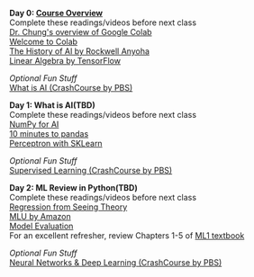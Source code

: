 **Day 0: [Course Overview](https://www.dropbox.com/s/yhg6vtd6o45aim8/00-0%20AI%20Course%20Introduction.pptx?dl=0)**  
Complete these readings/videos before next class  
[Dr. Chung's overview of Google Colab](https://youtu.be/p7VdFVm8TJg)  
[Welcome to Colab](https://colab.research.google.com/drive/https:/colab.research.google.com/drive/1LfDI7cDOmnbsYAfwqu9l4h3FQSG8dJrz)  
[The History of AI by Rockwell Anyoha](https://sitn.hms.harvard.edu/flash/2017/history-artificial-intelligence/)  
[Linear Algebra by TensorFlow](https://youtu.be/LlKAna21fLE)  

*Optional Fun Stuff*  
[What is AI (CrashCourse by PBS)](https://www.youtube.com/watch?v=a0_lo_GDcFw&list=PL8dPuuaLjXtO65LeD2p4_Sb5XQ51par_b&index=2&t=1s) 

**Day 1: What is AI(TBD)**   
Complete these readings/videos before next class  
[NumPy for AI](https://colab.research.google.com/github/deepmind/educational/blob/master/colabs/summer_schools/intro_to_python_numpy_for_deep_learning.ipynb)  
[10 minutes to pandas](https://pandas.pydata.org/docs/user_guide/10min.html)  
[Perceptron with SKLearn](https://scikit-learn.org/stable/modules/linear_model.html#perceptron)  

*Optional Fun Stuff*  
[Supervised Learning (CrashCourse by PBS)](https://www.youtube.com/watch?v=4qVRBYAdLAo&list=PL8dPuuaLjXtO65LeD2p4_Sb5XQ51par_b&index=3)  

**Day 2: ML Review in Python(TBD)**  
Complete these readings/videos before next class  
[Regression from Seeing Theory](https://seeing-theory.brown.edu/#secondPage/chapter6)  
[MLU by Amazon](https://mlu-explain.github.io/)  
[Model Evaluation](https://www.tensorflow.org/tutorials/keras/overfit_and_underfit)  
For an excellent refresher, review Chapters 1-5 of [ML1 textbook](https://hastie.su.domains/ISLR2/ISLRv2_website.pdf)  

*Optional Fun Stuff*  
[Neural Networks & Deep Learning (CrashCourse by PBS)](https://www.youtube.com/watch?v=oV3ZY6tJiA0&list=PL8dPuuaLjXtO65LeD2p4_Sb5XQ51par_b&index=4)
